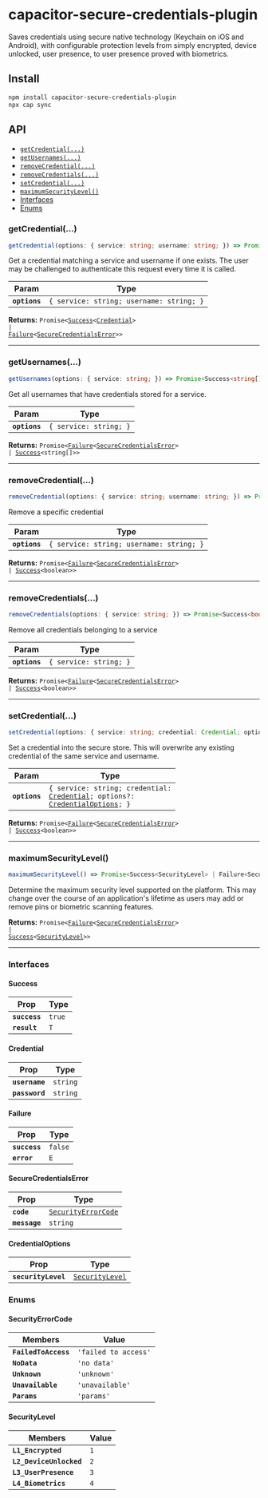 # capacitor-secure-credentials-plugin

Saves credentials using secure native technology (Keychain on iOS and Android), with configurable protection levels from simply encrypted, device unlocked, user presence, to user presence proved with biometrics.

## Install

```bash
npm install capacitor-secure-credentials-plugin
npx cap sync
```

## API

<docgen-index>

* [`getCredential(...)`](#getcredential)
* [`getUsernames(...)`](#getusernames)
* [`removeCredential(...)`](#removecredential)
* [`removeCredentials(...)`](#removecredentials)
* [`setCredential(...)`](#setcredential)
* [`maximumSecurityLevel()`](#maximumsecuritylevel)
* [Interfaces](#interfaces)
* [Enums](#enums)

</docgen-index>

<docgen-api>
<!--Update the source file JSDoc comments and rerun docgen to update the docs below-->

### getCredential(...)

```typescript
getCredential(options: { service: string; username: string; }) => Promise<Success<Credential> | Failure<SecureCredentialsError>>
```

Get a credential matching a service and username if one exists.
The user may be challenged to authenticate this request every time it is called.

| Param         | Type                                                |
| ------------- | --------------------------------------------------- |
| **`options`** | <code>{ service: string; username: string; }</code> |

**Returns:** <code>Promise&lt;<a href="#success">Success</a>&lt;<a href="#credential">Credential</a>&gt; | <a href="#failure">Failure</a>&lt;<a href="#securecredentialserror">SecureCredentialsError</a>&gt;&gt;</code>

--------------------


### getUsernames(...)

```typescript
getUsernames(options: { service: string; }) => Promise<Success<string[]> | Failure<SecureCredentialsError>>
```

Get all usernames that have credentials stored for a service.

| Param         | Type                              |
| ------------- | --------------------------------- |
| **`options`** | <code>{ service: string; }</code> |

**Returns:** <code>Promise&lt;<a href="#failure">Failure</a>&lt;<a href="#securecredentialserror">SecureCredentialsError</a>&gt; | <a href="#success">Success</a>&lt;string[]&gt;&gt;</code>

--------------------


### removeCredential(...)

```typescript
removeCredential(options: { service: string; username: string; }) => Promise<Success<boolean> | Failure<SecureCredentialsError>>
```

Remove a specific credential

| Param         | Type                                                |
| ------------- | --------------------------------------------------- |
| **`options`** | <code>{ service: string; username: string; }</code> |

**Returns:** <code>Promise&lt;<a href="#failure">Failure</a>&lt;<a href="#securecredentialserror">SecureCredentialsError</a>&gt; | <a href="#success">Success</a>&lt;boolean&gt;&gt;</code>

--------------------


### removeCredentials(...)

```typescript
removeCredentials(options: { service: string; }) => Promise<Success<boolean> | Failure<SecureCredentialsError>>
```

Remove all credentials belonging to a service

| Param         | Type                              |
| ------------- | --------------------------------- |
| **`options`** | <code>{ service: string; }</code> |

**Returns:** <code>Promise&lt;<a href="#failure">Failure</a>&lt;<a href="#securecredentialserror">SecureCredentialsError</a>&gt; | <a href="#success">Success</a>&lt;boolean&gt;&gt;</code>

--------------------


### setCredential(...)

```typescript
setCredential(options: { service: string; credential: Credential; options?: CredentialOptions; }) => Promise<Success<boolean> | Failure<SecureCredentialsError>>
```

Set a credential into the secure store. This will overwrite any existing credential of the same service and username.

| Param         | Type                                                                                                                                              |
| ------------- | ------------------------------------------------------------------------------------------------------------------------------------------------- |
| **`options`** | <code>{ service: string; credential: <a href="#credential">Credential</a>; options?: <a href="#credentialoptions">CredentialOptions</a>; }</code> |

**Returns:** <code>Promise&lt;<a href="#failure">Failure</a>&lt;<a href="#securecredentialserror">SecureCredentialsError</a>&gt; | <a href="#success">Success</a>&lt;boolean&gt;&gt;</code>

--------------------


### maximumSecurityLevel()

```typescript
maximumSecurityLevel() => Promise<Success<SecurityLevel> | Failure<SecureCredentialsError>>
```

Determine the maximum security level supported on the platform.
This may change over the course of an application's lifetime as users may add or remove pins or biometric scanning features.

**Returns:** <code>Promise&lt;<a href="#failure">Failure</a>&lt;<a href="#securecredentialserror">SecureCredentialsError</a>&gt; | <a href="#success">Success</a>&lt;<a href="#securitylevel">SecurityLevel</a>&gt;&gt;</code>

--------------------


### Interfaces


#### Success

| Prop          | Type              |
| ------------- | ----------------- |
| **`success`** | <code>true</code> |
| **`result`**  | <code>T</code>    |


#### Credential

| Prop           | Type                |
| -------------- | ------------------- |
| **`username`** | <code>string</code> |
| **`password`** | <code>string</code> |


#### Failure

| Prop          | Type               |
| ------------- | ------------------ |
| **`success`** | <code>false</code> |
| **`error`**   | <code>E</code>     |


#### SecureCredentialsError

| Prop          | Type                                                            |
| ------------- | --------------------------------------------------------------- |
| **`code`**    | <code><a href="#securityerrorcode">SecurityErrorCode</a></code> |
| **`message`** | <code>string</code>                                             |


#### CredentialOptions

| Prop                | Type                                                    |
| ------------------- | ------------------------------------------------------- |
| **`securityLevel`** | <code><a href="#securitylevel">SecurityLevel</a></code> |


### Enums


#### SecurityErrorCode

| Members              | Value                           |
| -------------------- | ------------------------------- |
| **`FailedToAccess`** | <code>'failed to access'</code> |
| **`NoData`**         | <code>'no data'</code>          |
| **`Unknown`**        | <code>'unknown'</code>          |
| **`Unavailable`**    | <code>'unavailable'</code>      |
| **`Params`**         | <code>'params'</code>           |


#### SecurityLevel

| Members                 | Value          |
| ----------------------- | -------------- |
| **`L1_Encrypted`**      | <code>1</code> |
| **`L2_DeviceUnlocked`** | <code>2</code> |
| **`L3_UserPresence`**   | <code>3</code> |
| **`L4_Biometrics`**     | <code>4</code> |

</docgen-api>
